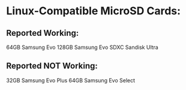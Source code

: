 # Linux-Compatible MicroSD Cards:

## Reported Working:

64GB Samsung Evo
128GB Samsung Evo
SDXC Sandisk Ultra

## Reported NOT Working:

32GB Samsung Evo Plus
64GB Samsung Evo Select
